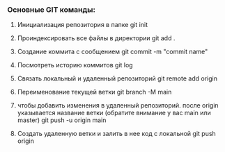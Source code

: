 ### Основные GIT команды:

1. Инициализация репозитория в папке
git init

2. Проиндексировать все файлы в директории
git add .

3. Cоздание коммита с сообщением
git commit -m "commit name"

4. Посмотреть историю коммитов
git log

5. Связать локальный и удаленный репозиторий
git remote add origin

6. Переименование текущей ветки
git branch -M main

7. чтобы добавить изменения в удаленный репозиторий. после origin указывается название ветки (обратите внимание у вас main или master)
git push -u origin main

8. Создать удаленную ветки и залить в нее код с локальной
git push origin
